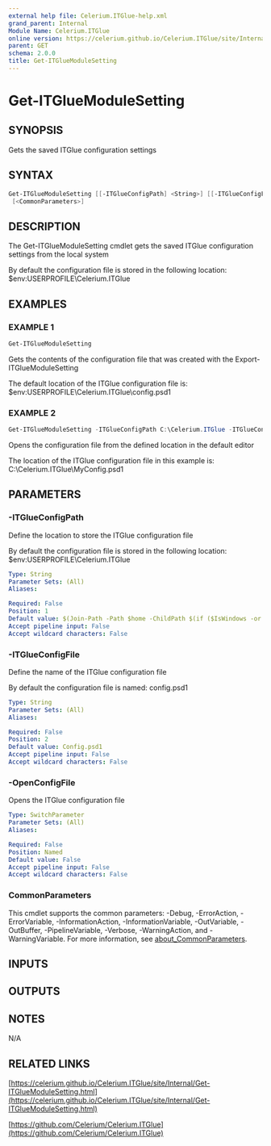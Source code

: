 ```yaml
---
external help file: Celerium.ITGlue-help.xml
grand_parent: Internal
Module Name: Celerium.ITGlue
online version: https://celerium.github.io/Celerium.ITGlue/site/Internal/Get-ITGlueModuleSetting.html
parent: GET
schema: 2.0.0
title: Get-ITGlueModuleSetting
---
```


# Get-ITGlueModuleSetting

## SYNOPSIS
Gets the saved ITGlue configuration settings

## SYNTAX

```powershell
Get-ITGlueModuleSetting [[-ITGlueConfigPath] <String>] [[-ITGlueConfigFile] <String>] [-OpenConfigFile]
 [<CommonParameters>]
```

## DESCRIPTION
The Get-ITGlueModuleSetting cmdlet gets the saved ITGlue configuration settings
from the local system

By default the configuration file is stored in the following location:
    $env:USERPROFILE\Celerium.ITGlue

## EXAMPLES

### EXAMPLE 1
```powershell
Get-ITGlueModuleSetting
```

Gets the contents of the configuration file that was created with the
Export-ITGlueModuleSetting

The default location of the ITGlue configuration file is:
    $env:USERPROFILE\Celerium.ITGlue\config.psd1

### EXAMPLE 2
```powershell
Get-ITGlueModuleSetting -ITGlueConfigPath C:\Celerium.ITGlue -ITGlueConfigFile MyConfig.psd1 -openConfFile
```

Opens the configuration file from the defined location in the default editor

The location of the ITGlue configuration file in this example is:
    C:\Celerium.ITGlue\MyConfig.psd1

## PARAMETERS

### -ITGlueConfigPath
Define the location to store the ITGlue configuration file

By default the configuration file is stored in the following location:
    $env:USERPROFILE\Celerium.ITGlue

```yaml
Type: String
Parameter Sets: (All)
Aliases:

Required: False
Position: 1
Default value: $(Join-Path -Path $home -ChildPath $(if ($IsWindows -or $PSEdition -eq 'Desktop') {"Celerium.ITGlue"}else{".Celerium.ITGlue"}) )
Accept pipeline input: False
Accept wildcard characters: False
```

### -ITGlueConfigFile
Define the name of the ITGlue configuration file

By default the configuration file is named:
    config.psd1

```yaml
Type: String
Parameter Sets: (All)
Aliases:

Required: False
Position: 2
Default value: Config.psd1
Accept pipeline input: False
Accept wildcard characters: False
```

### -OpenConfigFile
Opens the ITGlue configuration file

```yaml
Type: SwitchParameter
Parameter Sets: (All)
Aliases:

Required: False
Position: Named
Default value: False
Accept pipeline input: False
Accept wildcard characters: False
```

### CommonParameters
This cmdlet supports the common parameters: -Debug, -ErrorAction, -ErrorVariable, -InformationAction, -InformationVariable, -OutVariable, -OutBuffer, -PipelineVariable, -Verbose, -WarningAction, and -WarningVariable. For more information, see [about_CommonParameters](http://go.microsoft.com/fwlink/?LinkID=113216).

## INPUTS

## OUTPUTS

## NOTES
N/A

## RELATED LINKS

[https://celerium.github.io/Celerium.ITGlue/site/Internal/Get-ITGlueModuleSetting.html](https://celerium.github.io/Celerium.ITGlue/site/Internal/Get-ITGlueModuleSetting.html)

[https://github.com/Celerium/Celerium.ITGlue](https://github.com/Celerium/Celerium.ITGlue)

